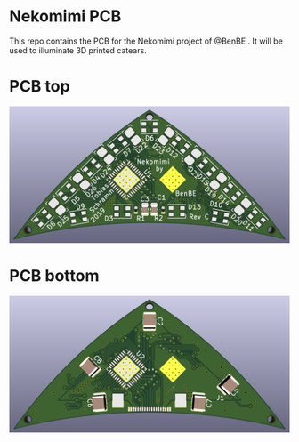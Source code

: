 Nekomimi PCB
============

This repo contains the PCB for the Nekomimi project of @BenBE . It will be used
to illuminate 3D printed catears.

# PCB top
![PCB RevC top](/images/pcb_revC_top.png)

# PCB bottom
![PCB RevC bottom](/images/pcb_revC_bottom.png)
